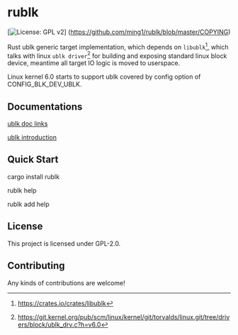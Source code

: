 # rublk

[![License: GPL v2](https://img.shields.io/badge/License-GPL_v2-blue.svg)] (https://github.com/ming1/rublk/blob/master/COPYING)

Rust ublk generic target implementation, which depends on `libublk`[^1],
which talks with linux `ublk driver`[^2] for building and exposing standard
linux block device, meantime all target IO logic is moved to userspace.

Linux kernel 6.0 starts to support ublk covered by config option of
CONFIG_BLK_DEV_UBLK.

## Documentations

[ublk doc
links](https://github.com/ming1/ubdsrv/blob/master/doc/external_links.rst)

[ublk
introduction](https://github.com/ming1/ubdsrv/blob/master/doc/ublk_intro.pdf)

## Quick Start

cargo install rublk

rublk help

rublk add help

## License

This project is licensed under GPL-2.0.

## Contributing

Any kinds of contributions are welcome!

[^1]: <https://crates.io/crates/libublk>
[^2]: <https://git.kernel.org/pub/scm/linux/kernel/git/torvalds/linux.git/tree/drivers/block/ublk_drv.c?h=v6.0>
